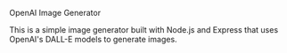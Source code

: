 OpenAI Image Generator

This is a simple image generator built with Node.js and Express that uses OpenAI's DALL-E models to generate images.